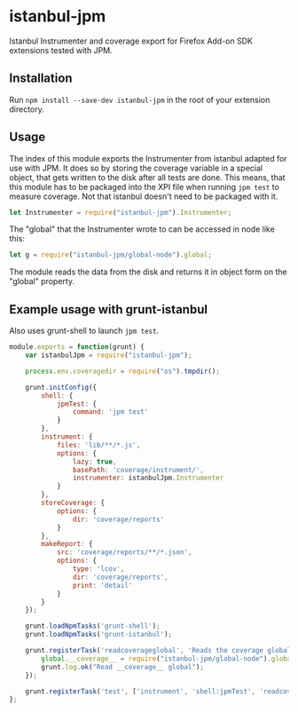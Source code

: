 # istanbul-jpm
Istanbul Instrumenter and coverage export for Firefox Add-on SDK extensions
tested with JPM.

## Installation
Run `npm install --save-dev istanbul-jpm` in the root of your extension directory.

## Usage
The index of this module exports the Instrumenter from istanbul adapted for use
with JPM. It does so by storing the coverage variable in a special object, that
gets written to the disk after all tests are done. This means, that this module
has to be packaged into the XPI file when running `jpm test` to measure coverage.
Not that istanbul doesn't need to be packaged with it.
```js
let Instrumenter = require("istanbul-jpm").Instrumenter;
```

The "global" that the Instrumenter wrote to can be accessed in node like this:
```js
let g = require("istanbul-jpm/global-node").global;
```
The module reads the data from the disk and returns it in object form on the
"global" property.

## Example usage with grunt-istanbul

Also uses grunt-shell to launch `jpm test`.
```js
module.exports = function(grunt) {
    var istanbulJpm = require("istanbul-jpm");

    process.env.coveragedir = require("os").tmpdir();

    grunt.initConfig({
        shell: {
            jpmTest: {
                command: 'jpm test'
            }
        },
        instrument: {
            files: 'lib/**/*.js',
            options: {
                lazy: true,
                basePath: 'coverage/instrument/',
                instrumenter: istanbulJpm.Instrumenter
            }
        },
        storeCoverage: {
            options: {
                dir: 'coverage/reports'
            }
        },
        makeReport: {
            src: 'coverage/reports/**/*.json',
            options: {
                type: 'lcov',
                dir: 'coverage/reports',
                print: 'detail'
            }
        }
    });

    grunt.loadNpmTasks('grunt-shell');
    grunt.loadNpmTasks('grunt-istanbul');

    grunt.registerTask('readcoverageglobal', 'Reads the coverage global JPM wrote', function() {
        global.__coverage__ = require("istanbul-jpm/global-node").global.__coverage__;
        grunt.log.ok("Read __coverage__ global");
    });

    grunt.registerTask('test', ['instrument', 'shell:jpmTest', 'readcoverageglobal', 'storeCoverage', 'makeReport']);
};
```
